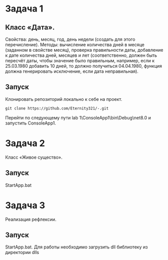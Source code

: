 # Задача 1
## Класс «Дата».
Свойства: день, месяц, год, день недели (создать для этого перечисление). 
Методы: вычисление количества дней в месяце (заданном в свойстве месяц), проверка правильности даты, добавление к дате количества дней, месяцев и лет (соответственно, должен быть пересчёт даты, чтобы значение было правильным, например, если к 25.03.1980 добавить 10 дней, то должно получиться 04.04.1980, функция должна генерировать исключение, если дата неправильная).
## Запуск
Клонировать репозиторий локально к себе на проект.
```
git clone https://github.com/Eternity321/-.git
```
Перейти по следующему пути lab 1\ConsoleApp1\bin\Debug\net8.0 и запустить ConsoleApp1.

# Задача 2
 Класс «Живое существо».
## Запуск
StartApp.bat

# Задача 3
 Реализация рефлексии.
## Запуск
StartApp.bat. Для работы необходимо загрузить dll библиотеку из директории dlls